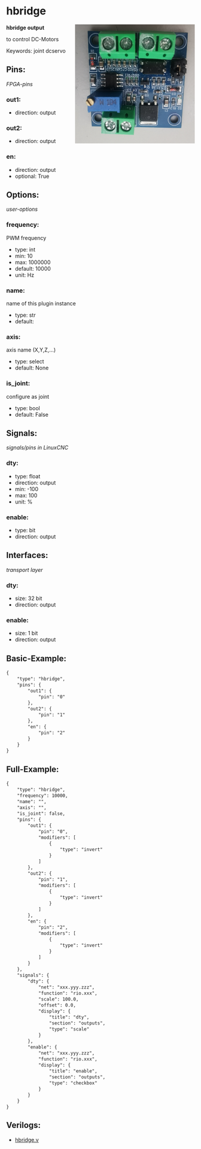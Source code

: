 # hbridge

<img align="right" width="320" src="image.png">

**hbridge output**

to control DC-Motors

Keywords: joint dcservo

## Pins:
*FPGA-pins*
### out1:

 * direction: output

### out2:

 * direction: output

### en:

 * direction: output
 * optional: True


## Options:
*user-options*
### frequency:
PWM frequency

 * type: int
 * min: 10
 * max: 1000000
 * default: 10000
 * unit: Hz

### name:
name of this plugin instance

 * type: str
 * default: 

### axis:
axis name (X,Y,Z,...)

 * type: select
 * default: None

### is_joint:
configure as joint

 * type: bool
 * default: False


## Signals:
*signals/pins in LinuxCNC*
### dty:

 * type: float
 * direction: output
 * min: -100
 * max: 100
 * unit: %

### enable:

 * type: bit
 * direction: output


## Interfaces:
*transport layer*
### dty:

 * size: 32 bit
 * direction: output

### enable:

 * size: 1 bit
 * direction: output


## Basic-Example:
```
{
    "type": "hbridge",
    "pins": {
        "out1": {
            "pin": "0"
        },
        "out2": {
            "pin": "1"
        },
        "en": {
            "pin": "2"
        }
    }
}
```

## Full-Example:
```
{
    "type": "hbridge",
    "frequency": 10000,
    "name": "",
    "axis": "",
    "is_joint": false,
    "pins": {
        "out1": {
            "pin": "0",
            "modifiers": [
                {
                    "type": "invert"
                }
            ]
        },
        "out2": {
            "pin": "1",
            "modifiers": [
                {
                    "type": "invert"
                }
            ]
        },
        "en": {
            "pin": "2",
            "modifiers": [
                {
                    "type": "invert"
                }
            ]
        }
    },
    "signals": {
        "dty": {
            "net": "xxx.yyy.zzz",
            "function": "rio.xxx",
            "scale": 100.0,
            "offset": 0.0,
            "display": {
                "title": "dty",
                "section": "outputs",
                "type": "scale"
            }
        },
        "enable": {
            "net": "xxx.yyy.zzz",
            "function": "rio.xxx",
            "display": {
                "title": "enable",
                "section": "outputs",
                "type": "checkbox"
            }
        }
    }
}
```

## Verilogs:
 * [hbridge.v](hbridge.v)
